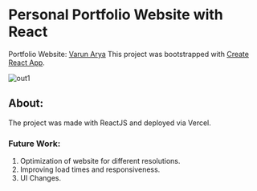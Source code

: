 # Personal Portfolio Website with React

Portfolio Website: [Varun Arya](https://varunarya.vercel.app/)
This project was bootstrapped with [Create React App](https://github.com/facebook/create-react-app).

![out1](https://user-images.githubusercontent.com/99555479/227766259-0e729142-d8c9-4791-a744-f21fbbbc57b5.jpg)


## About:

The project was made with ReactJS and deployed via Vercel.

### Future Work:

1. Optimization of website for different resolutions.
2. Improving load times and responsiveness.
3. UI Changes.
